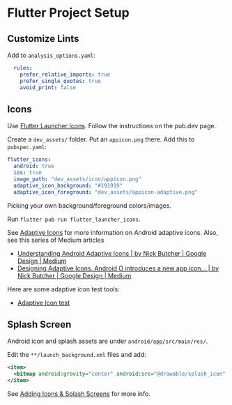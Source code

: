 # Flutter Project Setup

## Customize Lints

Add to  `analysis_options.yaml`:

```yaml
  rules:
    prefer_relative_imports: true
    prefer_single_quotes: true
    avoid_print: false
```

## Icons

Use [Flutter Launcher Icons](https://pub.dev/packages/flutter_launcher_icons).  Follow the instructions on the pub.dev page.

Create a `dev_assets/` folder. Put an `appicon.png` there.  Add this to `pubspec.yaml`:

```yaml
flutter_icons:
  android: true
  ios: true
  image_path: "dev_assets/icon/appicon.png"
  adaptive_icon_background: "#191919"
  adaptive_icon_foreground: "dev_assets/appicon-adaptive.png"
```

Picking your own background/foreground colors/images.

Run `flutter pub run flutter_launcher_icons`.

See [Adaptive Icons](https://developer.android.com/guide/practices/ui_guidelines/icon_design_adaptive) for more information on Android adaptive icons. Also, see this series of Medium articles

- [Understanding Android Adaptive Icons | by Nick Butcher | Google Design | Medium](https://medium.com/google-design/understanding-android-adaptive-icons-cee8a9de93e2)
- [Designing Adaptive Icons. Android O introduces a new app icon… | by Nick Butcher | Google Design | Medium](https://medium.com/google-design/designing-adaptive-icons-515af294c783)

Here are some adaptive icon test tools:

- [Adaptive Icon test](https://adaptiveicon.com/)

## Splash Screen

Android icon and splash assets are under `android/app/src/main/res/`.

Edit the `**/launch_background.xml` files and add:

```xml
<item>
  <bitmap android:gravity="center" android:src="@drawable/splash_icon" />
</item>
```

See [Adding Icons & Splash Screens](https://www.udemy.com/course/learn-flutter-dart-to-build-ios-android-apps/learn/lecture/15229810#search) for more info.

